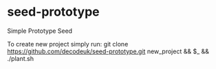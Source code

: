 seed-prototype
==============

Simple Prototype Seed

To create new project simply run:
git clone https://github.com/decodeuk/seed-prototype.git new_project && $_ && ./plant.sh